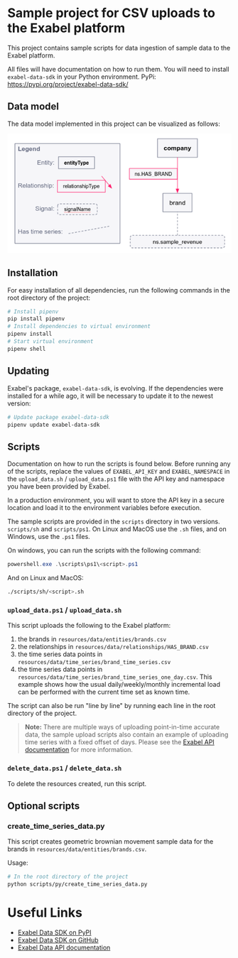 # Sample project for CSV uploads to the Exabel platform

This project contains sample scripts for data ingestion of sample data to
the Exabel platform.

All files will have documentation on how to run them. You will need
to install `exabel-data-sdk` in your Python environment.
PyPi: https://pypi.org/project/exabel-data-sdk/

## Data model

The data model implemented in this project can be visualized as follows:

![Exabel data model](./resources/img/data_model.png)

## Installation 

For easy installation of all dependencies, run the following commands in the root directory of the project:

```sh
# Install pipenv
pip install pipenv
# Install dependencies to virtual environment
pipenv install
# Start virtual environment
pipenv shell
```

## Updating
Exabel's package, `exabel-data-sdk`, is evolving. If the dependencies were installed for a while ago, it will be necessary to update it to the newest version:
```sh
# Update package exabel-data-sdk
pipenv update exabel-data-sdk
```

## Scripts

Documentation on how to run the scripts is found below. Before running any of the scripts, replace the values
of `EXABEL_API_KEY` and `EXABEL_NAMESPACE` in the `upload_data.sh` / `upload_data.ps1` file with the API key and namespace you have been provided by Exabel.

In a production environment, you will want to store the API key in a secure location and load it to the environment variables before execution.

The sample scripts are provided in the `scripts` directory in two versions. `scripts/sh` and `scripts/ps1`.
On Linux and MacOS use the `.sh` files, and on Windows, use the `.ps1` files.

On windows, you can run the scripts with the following command:
```ps1
powershell.exe .\scripts\ps1\<script>.ps1
```

And on Linux and MacOS:
```sh
./scripts/sh/<script>.sh
```

### `upload_data.ps1` / `upload_data.sh`

This script uploads the following to the Exabel platform:

1. the brands in `resources/data/entities/brands.csv`
2. the relationships in `resources/data/relationships/HAS_BRAND.csv`
3. the time series data points in `resources/data/time_series/brand_time_series.csv`
4. the time series data points in `resources/data/time_series/brand_time_series_one_day.csv`.
   This example shows how the usual daily/weekly/monthly incremental load can be performed with the current time set as known time.

The script can also be run "line by line" by running each line in the root directory of the project.

> **Note:**
There are multiple ways of uploading point-in-time accurate data, the sample upload scripts also contain
an example of uploading time series with a fixed offset of days. Please see the
[Exabel API documentation](https://doc.exabel.com/api/data/timeseries.html) for more information.

### `delete_data.ps1` / `delete_data.sh`

To delete the resources created, run this script.

## Optional scripts
### create_time_series_data.py

This script creates geometric brownian movement sample data for the brands in `resources/data/entities/brands.csv`.

Usage:
```sh
# In the root directory of the project
python scripts/py/create_time_series_data.py
```

# Useful Links

* [Exabel Data SDK on PyPI](https://pypi.org/project/exabel-data-sdk/)
* [Exabel Data SDK on GitHub](https://github.com/Exabel/python-sdk)
* [Exabel Data API documentation](https://doc.exabel.com/api/data/)
